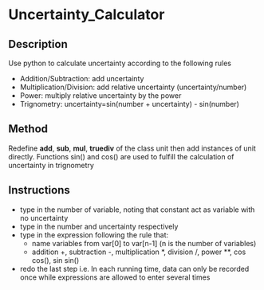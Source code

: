 # Uncertainty_Calculator

## Description
Use python to calculate uncertainty according to the following rules
- Addition/Subtraction: add uncertainty
- Multiplication/Division: add relative uncertainty (uncertainty/number)
- Power: multiply relative uncertainty by the power
- Trignometry: uncertainty=sin(number + uncertainty) - sin(number)
## Method
Redefine __add__, __sub__, __mul__, __truediv__ of the class unit then add instances of unit directly. 
Functions sin() and cos() are used to fulfill the calculation of uncertainty in trignometry
## Instructions
- type in the number of variable, noting that constant act as variable with no uncertainty
- type in the number and uncertainty respectively
- type in the expression following the rule that:
	* name variables from var[0] to var[n-1] (n is the number of variables)
	* addition +, subtraction -, multiplication *, division /, power **, cos cos(), sin sin()
- redo the last step i.e. In each running time, data can only be recorded once while expressions are allowed to enter several times
